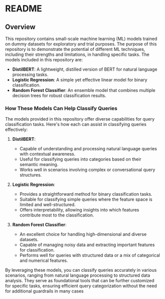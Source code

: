 # README

## Overview
This repository contains small-scale machine learning (ML) models trained on dummy datasets for exploratory and trial purposes. The purpose of this repository is to demonstrate the potential of different ML techniques, including their strengths and limitations, in handling specific tasks. The models included in this repository are:

- **DistilBERT**: A lightweight, distilled version of BERT for natural language processing tasks.
- **Logistic Regression**: A simple yet effective linear model for binary classification.
- **Random Forest Classifier**: An ensemble model that combines multiple decision trees for robust classification results.

### How These Models Can Help Classify Queries
The models provided in this repository offer diverse capabilities for query classification tasks. Here's how each can assist in classifying queries effectively:

1. **DistilBERT**:
   - Capable of understanding and processing natural language queries with contextual awareness.
   - Useful for classifying queries into categories based on their semantic meaning.
   - Works well in scenarios involving complex or conversational query structures.

2. **Logistic Regression**:
   - Provides a straightforward method for binary classification tasks.
   - Suitable for classifying simple queries where the feature space is limited and well-structured.
   - Offers interpretability, allowing insights into which features contribute most to the classification.

3. **Random Forest Classifier**:
   - An excellent choice for handling high-dimensional and diverse datasets.
   - Capable of managing noisy data and extracting important features for classification.
   - Performs well for queries with structured data or a mix of categorical and numerical features.

By leveraging these models, you can classify queries accurately in various scenarios, ranging from natural language processing to structured data analysis. They serve as foundational tools that can be further customized for specific tasks, ensuring efficient query categorization without the need for additional guardrails in many cases
